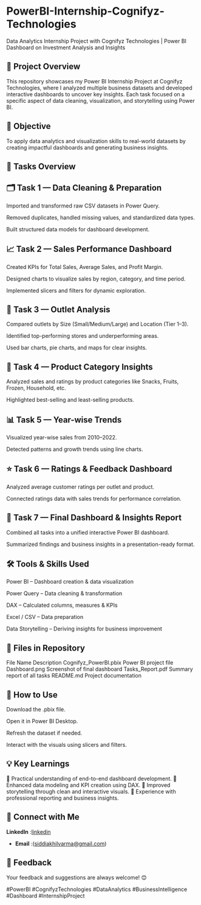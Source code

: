 # PowerBI-Internship-Cognifyz-Technologies
Data Analytics Internship Project with Cognifyz Technologies | Power BI Dashboard on Investment Analysis and Insights
## 📌 Project Overview

This repository showcases my Power BI Internship Project at Cognifyz Technologies, where I analyzed multiple business datasets and developed interactive dashboards to uncover key insights.
Each task focused on a specific aspect of data cleaning, visualization, and storytelling using Power BI.

## 🎯 Objective

To apply data analytics and visualization skills to real-world datasets by creating impactful dashboards and generating business insights.

## 🧩 Tasks Overview
## 🗂️ Task 1 — Data Cleaning & Preparation

Imported and transformed raw CSV datasets in Power Query.

Removed duplicates, handled missing values, and standardized data types.

Built structured data models for dashboard development.

## 📈 Task 2 — Sales Performance Dashboard

Created KPIs for Total Sales, Average Sales, and Profit Margin.

Designed charts to visualize sales by region, category, and time period.

Implemented slicers and filters for dynamic exploration.

## 🏬 Task 3 — Outlet Analysis

Compared outlets by Size (Small/Medium/Large) and Location (Tier 1–3).

Identified top-performing stores and underperforming areas.

Used bar charts, pie charts, and maps for clear insights.

## 🍎 Task 4 — Product Category Insights

Analyzed sales and ratings by product categories like Snacks, Fruits, Frozen, Household, etc.

Highlighted best-selling and least-selling products.

## 📊 Task 5 — Year-wise Trends

Visualized year-wise sales from 2010–2022.

Detected patterns and growth trends using line charts.

## ⭐ Task 6 — Ratings & Feedback Dashboard

Analyzed average customer ratings per outlet and product.

Connected ratings data with sales trends for performance correlation.

## 🧠 Task 7 — Final Dashboard & Insights Report

Combined all tasks into a unified interactive Power BI dashboard.

Summarized findings and business insights in a presentation-ready format.

## 🛠️ Tools & Skills Used

Power BI – Dashboard creation & data visualization

Power Query – Data cleaning & transformation

DAX – Calculated columns, measures & KPIs

Excel / CSV – Data preparation

Data Storytelling – Deriving insights for business improvement

## 📂 Files in Repository
File Name	Description
Cognifyz_PowerBI.pbix	Power BI project file
Dashboard.png	Screenshot of final dashboard
Tasks_Report.pdf	Summary report of all tasks
README.md	Project documentation

## 🚀 How to Use

Download the .pbix file.

Open it in Power BI Desktop.

Refresh the dataset if needed.

Interact with the visuals using slicers and filters.

## 💡 Key Learnings

🔹 Practical understanding of end-to-end dashboard development.
🔹 Enhanced data modeling and KPI creation using DAX.
🔹 Improved storytelling through clean and interactive visuals.
🔹 Experience with professional reporting and business insights.

## 🔗 Connect with Me

 **LinkedIn** :<a href="https://www.linkedin.com/in/akhilvarma8/">linkedin </a>
-  **Email**   :(siddiakhilvarma@gmail.com)


## 📢 Feedback

Your feedback and suggestions are always welcome! 😊

#PowerBI #CognifyzTechnologies #DataAnalytics #BusinessIntelligence #Dashboard #InternshipProject
